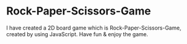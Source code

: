 # Rock-Paper-Scissors-Game
I have created a 2D board game which is Rock-Paper-Scissors-Game, created by using JavaScript. Have fun &amp; enjoy the game.
